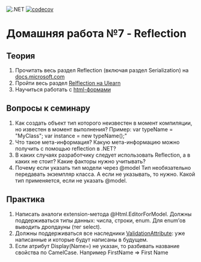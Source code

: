 ![.NET](https://github.com/Giviruk/Actions/actions/workflows/dotnet.yml/badge.svg)
[![codecov](https://codecov.io/gh/DMak80/Actions/branch/HW7/graph/badge.svg?token=AJ1EHK3XZH)](https://codecov.io/gh/DMak80/Actions)
# Домашняя работа №7 - Reflection

## Теория
 1. Прочитать весь раздел Reflection (включая раздел Serialization) на [docs.microsoft.com](https://docs.microsoft.com/en-us/dotnet/csharp/programming-guide/concepts/reflection)
 2.  Пройти весь раздел [Relflection на Ulearn](https://ulearn.me/course/basicprogramming2/Refleksiya_Klass_Type_8386b127-ea69-465d-87ba-24e08df9f6d2)
 3. Научиться работать с [html-формами](https://html5book.ru/html5-forms/)

## Вопросы к семинару
 1. Как создать объект тип которого неизвестен в момент компиляции, но известен в момент выполнения? Пример: var typeName = "MyClass"; var instance = new typeName();"
 2. Что такое мета-информация? Какую мета-информацию можно получить с помощью reflection в .NET?
 3. В каких случаях разработчику следует использовать Reflection, а в каких не стоит? Какие факторы нужно учитывать?
 4. Почему если указать тип модели через @model Тип необязательно передавать экземпляр класса. А если не указывать, то нужно. Какой тип применяется, если не указать @model.

## Практика
 1. Написать аналоги extension-метода @Html.EditorForModel. Должны поддерживаться типы данных: числа, строки, enum. Для enum’ов выводить дропдауны (тег select).
 2. Должны поддерживаться все наследники [ValidationAttribute](https://docs.microsoft.com/en-us/dotnet/api/system.componentmodel.dataannotations.validationattribute?view=net-5.0): уже написанные и которые будут написаны в будущем.
 3. Если атрибут Display(Name=) не указан, то разбивать название свойства по CamelCase. Например FirstName => First Name
